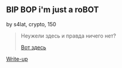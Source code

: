 ## BIP BOP i'm just a roBOT
by s4lat, crypto, 150

> Неужели здесь и правда ничего нет?
>
> <a href="http://64.227.79.53:44444"> Вот здесь </a>

[Write-up](WRITEUP.md)
